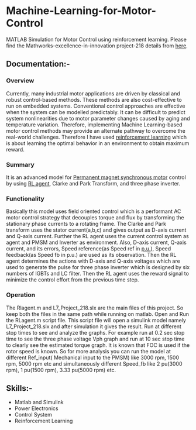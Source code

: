 # Machine-Learning-for-Motor-Control
MATLAB Simulation for Motor Control using reinforcement learning.
Please find the Mathworks-excellence-in-innovation  project-218 details from [here](https://github.com/mathworks/MathWorks-Excellence-in-Innovation/tree/main/projects/Machine%20Learning%20for%20Motor%20Control).

## Documentation:-

### Overview
Currently, many industrial motor applications are driven by classical and robust control-based methods. These methods are also cost-effective to run on embedded systems. Conventional control approaches are effective when the system can be modelled predictably. It can be difficult to predict system nonlinearities due to motor parameter changes caused by aging and temperature variation. Therefore, implementing Machine Learning-based motor control methods may provide an alternate pathway to overcome the real-world challenges. Therefore I have used [reinforcement learning](https://in.mathworks.com/help/reinforcement-learning/ug/train-td3-agent-for-pmsm-control.html) which is about learning the optimal behavior in an environment to obtain maximum reward.


### Summary
It is an advanced model for [Permanent magnet synchronous motor](https://in.mathworks.com/help/physmod/sps/powersys/ref/permanentmagnetsynchronousmachine.html) control by using [RL agent](https://in.mathworks.com/help/reinforcement-learning/ref/rlagent.html), Clarke and Park Transform, and three phase inverter.


### Functionality
Basically this model uses field oriented control which is a performant AC motor control strategy that decouples torque and flux by transforming the stationary phase currents to a rotating frame. The Clarke and Park transform uses the stator current(a,b,c) and gives output as D-axis current and Q-axis current. Further the RL agent uses the current control system as agent and PMSM and Inverter as environment. Also, D-axis current, Q-axis current, and its errors, Speed reference(as Speed ref in [p.u.](https://en.wikipedia.org/wiki/Per-unit_system)), Speed feedback(as Speed fb in p.u.) are used as its observation. Then the RL agent determines the actions with D-axis and Q-axis voltages which are used to generate the pulse for three phase inverter which is designed by six numbers of IGBTs and LC filter. Then the RL agent uses the reward signal to minimize the control effort from the previous time step.

### Operation
The Rlagent.m and L7_Project_218.slx are the main files of this project. So keep both the files in the same path while running on matlab. Open and Run the RLagent.m script file. This script file will open a simulink model namely L7_Project_218.slx and after simulation it gives the result. Run at different stop times to see and analyze the graphs. For example run at 0.2 sec stop time to see the three phase voltage Vph graph and run at 10 sec stop time to clearly see the estimated torque graph.
It is known that FOC is used if the rotor speed is known. So for more analysis you can run the model at different Ref_input( Mechanical input to the PMSM) like 3000 rpm, 1500 rpm, 5000 rpm etc and simultaneously different Speed_fb like 2 pu(3000 rpm), 1 pu(1500 rpm), 3.33 pu(5000 rpm) etc.

## Skills:-
+ Matlab and Simulink
+ Power Electronics
+ Control System
+ Reinforcement Learning


